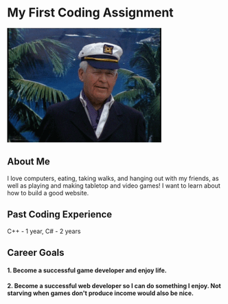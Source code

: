 # My First Coding Assignment
![alt-text](https://github.com/Tanooki907/m1-hw1-macdonald-nicholas/blob/main/old%20man.gif)
## About Me
I love computers, eating, taking walks, and hanging out with my friends, as well as playing and making tabletop and video games! I want to learn about how to build a good website.
## Past Coding Experience
C++ - 1 year, C# - 2 years
## Career Goals
#### 1. Become a successful game developer and enjoy life.
#### 2. Become a successful web developer so I can do something I enjoy. Not starving when games don't produce income would also be nice.
